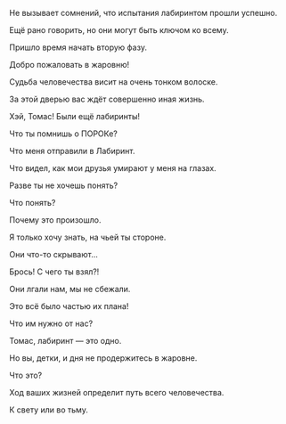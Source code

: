 Не вызывает сомнений, что испытания лабиринтом прошли успешно.

Ещё рано говорить, но они могут быть ключом ко всему.

Пришло время начать вторую фазу.

Добро пожаловать в жаровню!

Судьба человечества висит на очень тонком волоске.

За этой дверью вас ждёт совершенно иная жизнь.

Хэй, Томас! Были ещё лабиринты!

Что ты помнишь о ПОРОКе?

Что меня отправили в Лабиринт.

Что видел, как мои друзья умирают у меня на глазах.

Разве ты не хочешь понять?

Что понять?

Почему это произошло.

Я только хочу знать, на чьей ты стороне.

Они что-то скрывают...

Брось! С чего ты взял?!

Они лгали нам, мы не сбежали.

Это всё было частью их плана!

Что им нужно от нас?

Томас, лабиринт — это одно.

Но вы, детки, и дня не продержитесь в жаровне.

Что это?

Ход ваших жизней определит путь всего человечества.

К свету или во тьму.

